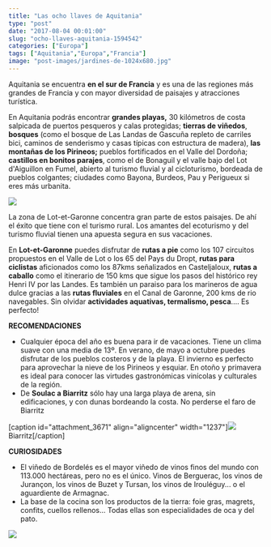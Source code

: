 ```yaml
---
title: "Las ocho llaves de Aquitania"
type: "post"
date: "2017-08-04 00:01:00"
slug: "ocho-llaves-aquitania-1594542"
categories: ["Europa"]
tags: ["Aquitania","Europa","Francia"]
image: "post-images/jardines-de-1024x680.jpg"
---
```


Aquitania se encuentra **en el sur de Francia** y es una de las regiones más grandes de Francia y con mayor diversidad de paisajes y atracciones turística.  
  
En Aquitania podrás encontrar **grandes playas,** 30 kilómetros de costa salpicada de puertos pesqueros y calas protegidas; **tierras de viñedos**, **bosques** (como el bosque de Las Landas de Gascuña repleto de carriles bici, caminos de senderismo y casas típicas con estructura de madera), **las montañas de los Pirineos;**  pueblos fortificados en el Valle del Dordoña; **castillos en bonitos parajes**, como el de Bonaguil y el valle bajo del Lot d'Aiguillon en Fumel, abierto al turismo fluvial y al cicloturismo, bordeada de pueblos colgantes; ciudades como Bayona, Burdeos, Pau y Perigueux si eres más urbanita.  
  
![](post-images/jardines-de-1024x680.jpg)  
  
La zona de Lot-et-Garonne concentra gran parte de estos paisajes. De ahí el éxito que tiene con el turismo rural. Los amantes del ecoturismo y del turismo fluvial tienen una apuesta segura en sus vacaciones.  
  
En **Lot-et-Garonne** puedes disfrutar de **rutas a pie** como los 107 circuitos propuestos en el Valle de Lot o los 65 del Pays du Dropt, **rutas para ciclistas** aficionados como los 87kms señalizados en Casteljaloux, **rutas a caballo** como el itinerario de 150 kms que sigue los pasos del histórico rey Henri IV por las Landes. Es también un paraiso para los marineros de agua dulce gracias a las **rutas fluviales** en el Canal de Garonne, 200 kms de rio navegables. Sin olvidar **actividades aquativas, termalismo, pesca**.... Es perfecto!  
  
**RECOMENDACIONES**

- Cualquier época del año es buena para ir de vacaciones. Tiene un clima suave con una media de 13º. En verano, de mayo a octubre puedes disfrutar de los pueblos costeros y de la playa. El invierno es perfecto para aprovechar la nieve de los Pirineos y esquiar. En otoño y primavera es ideal para conocer las virtudes gastronómicas vinícolas y culturales de la región.
- De **Soulac a Biarritz** sólo hay una larga playa de arena, sin edificaciones, y con dunas bordeando la costa. No perderse el faro de Biarritz

  
  
[caption id="attachment_3671" align="aligncenter" width="1237"]![](post-images/biarritz-surf-4.jpg) Biarritz[/caption]  
  
**CURIOSIDADES**

- El viñedo de Bordelés es el mayor viñedo de vinos finos del mundo con 113.000 hectáreas, pero no es el único. Vinos de Berguerac, los vinos de Jurançon, los vinos de Buzet y Tursan, los vinos de Irouléguy... o el aguardiente de Armagnac.
- La base de la cocina son los productos de la tierra: foie gras, magrets, confits, cuellos rellenos... Todas ellas son especialidades de oca y del pato.



![](post-images/[timestamp])